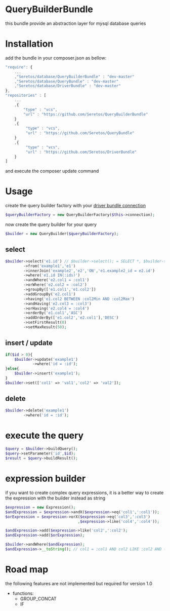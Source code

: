QueryBuilderBundle
==================
this bundle provide an abstraction layer for mysql database queries

Installation
============
add the bundle in your composer.json as bellow:
```js
"require": {
    ...
    ,"Seretos/database/QueryBuilderBundle" : "dev-master"
    ,"Seretos/database/QueryBundle" : "dev-master"
    ,"Seretos/database/DriverBundle" : "dev-master"
},
"repositories" : [
    ...
    ,{
        "type" : "vcs",
        "url" : "https://github.com/Seretos/QueryBuilderBundle"
    }
    ,{
         "type" : "vcs",
         "url" : "https://github.com/Seretos/QueryBundle"
    }
    ,{
         "type" : "vcs",
         "url" : "https://github.com/Seretos/DriverBundle"
    }
]
```
and execute the composer update command

Usage
=====
create the query builder factory with your [driver bundle connection](https://github.com/Seretos/DriverBundle)
```php
$queryBuilderFactory = new QueryBuilderFactory($this->connection);
```
now create the query builder for your query
```php
$builder = new QueryBuilder($queryBuilderFactory);
```

## select
```php
$builder->select('e1.id') // $builder->select(); = SELECT *, $builder->select(['e1.col1','e1.col2']); = SELECT e1.col1,e1.col2
        ->from('example1','e1')
        ->innerJoin('example2','e2','ON','e1.example2_id = e2.id')
        ->where('e1.id IN(:ids)')
        ->andWhere('e2.col1 = :col1')
        ->orWhere('e2.col2 = :col2')
        ->groupBy(['e1.col1','e1.col2'])
        ->addGroupBy('e2.col1')
        ->having('e1.col2 BETWEEN :col2Min AND :col2Max')
        ->andHaving('e2.col3 = :col3')
        ->orHaving('e2.col4 = :col4')
        ->orderBy('e1.col1','ASC')
        ->addOrderBy(['e1.col2','e2.col1'],'DESC')
        ->setFirstResult(0)
        ->setMaxResult(50);
```

## insert / update
```php
if($id > 0){
    $builder->update('example1')
            ->where('id = :id');
}else{
    $builder->insert('example1');
}
$builder->set(['col1' => 'val1','col2' => 'val2']);
```

## delete
```php
$builder->delete('example1')
        ->where('id = :id');
```

# execute the query
```php
$query = $builder->buildQuery();
$query->setParameter('id',$id);
$result = $query->buildResult();
```

# expression builder
if you want to create complex query expressions, it is a better way to create the expression with the builder instead as string
```php
$expression = new Expression();
$andExpression = $expression->andX($expression->eq('col1',':col1'));
$orExpression = $expression->orX($expression->eq('col3',':col3')
                                ,$expression->like('col4',':col4'));

$andExpression->add($expression->like('col2',':col2');
$andExpression->add($orExpression);

$builder->andWhere($andExpression);
$andExpression->__toString(); // col1 = :col1 AND col2 LIKE :col2 AND (col3 = :col3 OR col4 = :col4)
```

Road map
========
the following features are not implemented but required for version 1.0

* functions:
    * GROUP_CONCAT
    * IF